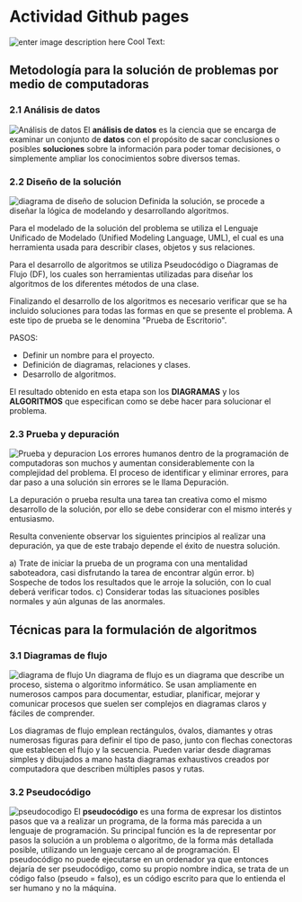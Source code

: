 # Actividad Github pages

![enter image description here](https://images.cooltext.com/5330169.png)
<a href="http://es.cooltext.com" target="_top"><img src="https://cooltext.com/images/ct_pixel.gif" width="80" height="15" alt="Cool Text: Generador de Logotipos y Gráficos." border="0" /></a>

## Metodología para la solución de problemas por medio de computadoras

### 2.1 Análisis de datos
![Análisis de datos](https://www.questionpro.com/qp_userimages/sub-3/3175908/analisis-de-datos.jpg)
El **análisis de datos** es la ciencia que se encarga de examinar un conjunto de **datos** con el propósito de sacar conclusiones o posibles **soluciones** sobre la información para poder tomar decisiones, o simplemente ampliar los conocimientos sobre diversos temas.

### 2.2 Diseño de la solución
![diagrama de diseño de solucion](https://universidad-de-los-andes.gitbooks.io/fundamentos-de-programacion/content/Nivel1/img/Fig1-20.jpg)
Definida la solución, se procede a diseñar la lógica de modelando y desarrollando algoritmos.

Para el modelado de la solución del problema se utiliza el Lenguaje Unificado de Modelado (Unified Modeling Language, UML), el cual es una herramienta usada para describir clases, objetos y sus relaciones.

Para el desarrollo de algoritmos se utiliza Pseudocódigo o Diagramas de Flujo (DF), los cuales son herramientas utilizadas para diseñar los algoritmos de los diferentes métodos de una clase.

Finalizando el desarrollo de los algoritmos es necesario verificar que se ha incluido soluciones para todas las formas en que se presente el problema. A este tipo de prueba se le denomina "Prueba de Escritorio".

PASOS:

-   Definir un nombre para el proyecto.
-   Definición de diagramas, relaciones y clases.
-   Desarrollo de algoritmos.

El resultado obtenido en esta etapa son los  **DIAGRAMAS**  y los  **ALGORITMOS**  que especifican como se debe hacer para solucionar el problema.

### 2.3 Prueba y depuración
![Prueba y depuracion](http://3.bp.blogspot.com/-vFuesebkA0Y/UkHno9IRPDI/AAAAAAAAACU/pWJj9xCjFLc/s1600/slide-1-728.jpg)
Los errores humanos dentro de la programación de computadoras son muchos y aumentan considerablemente con la complejidad del problema. El proceso de identificar y eliminar errores, para dar paso a una solución sin errores se le llama Depuración.

La depuración o prueba resulta una tarea tan creativa como el mismo desarrollo de la solución, por ello se debe considerar con el mismo interés y entusiasmo.

Resulta conveniente observar los siguientes principios al realizar una depuración, ya que de este trabajo depende el éxito de nuestra solución.

a) Trate de iniciar la prueba de un programa con una mentalidad saboteadora, casi disfrutando la tarea de encontrar algún error.
b) Sospeche de todos los resultados que le arroje la solución, con lo cual deberá verificar todos.
c) Considerar todas las situaciones posibles normales y aún algunas de las anormales.

## Técnicas para la formulación de algoritmos 

### 3.1 Diagramas de flujo
![diagrama de flujo](https://upload.wikimedia.org/wikipedia/commons/thumb/3/3d/LampFlowchart_es.svg/1200px-LampFlowchart_es.svg.png)
Un diagrama de flujo es un diagrama que describe un proceso, sistema o algoritmo informático. Se usan ampliamente en numerosos campos para documentar, estudiar, planificar, mejorar y comunicar procesos que suelen ser complejos en diagramas claros y fáciles de comprender.

Los diagramas de flujo emplean rectángulos, óvalos, diamantes y otras numerosas figuras para definir el tipo de paso, junto con flechas conectoras que establecen el flujo y la secuencia. Pueden variar desde diagramas simples y dibujados a mano hasta diagramas exhaustivos creados por computadora que describen múltiples pasos y rutas. 

### 3.2 Pseudocódigo
![pseudocodigo](https://sites.google.com/site/jscalgoritmo/_/rsrc/1492907501305/ejercicios-en-pseudocodigo/factura.png)
El **pseudocódigo** es una forma de expresar los distintos pasos que va a realizar un programa, de la forma más parecida a un lenguaje de programación. Su principal función es la de representar por pasos la solución a un problema o algoritmo, de la forma más detallada posible, utilizando un lenguaje cercano al de programación. El pseudocódigo no puede ejecutarse en un ordenador ya que entonces dejaría de ser pseudocódigo, como su propio nombre indica, se trata de un código falso (pseudo = falso), es un código escrito para que lo entienda el ser humano y no la máquina.
